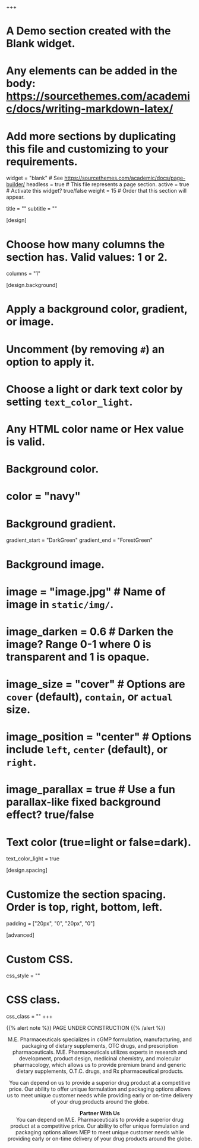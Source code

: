 +++
# A Demo section created with the Blank widget.
# Any elements can be added in the body: https://sourcethemes.com/academic/docs/writing-markdown-latex/
# Add more sections by duplicating this file and customizing to your requirements.

widget = "blank"  # See https://sourcethemes.com/academic/docs/page-builder/
headless = true  # This file represents a page section.
active = true  # Activate this widget? true/false
weight = 15  # Order that this section will appear.

title = ""
subtitle = ""

[design]
  # Choose how many columns the section has. Valid values: 1 or 2.
  columns = "1"

[design.background]
  # Apply a background color, gradient, or image.
  #   Uncomment (by removing `#`) an option to apply it.
  #   Choose a light or dark text color by setting `text_color_light`.
  #   Any HTML color name or Hex value is valid.

  # Background color.
  # color = "navy"
  
  # Background gradient.
  gradient_start = "DarkGreen"
  gradient_end = "ForestGreen"
  
  # Background image.
  # image = "image.jpg"  # Name of image in `static/img/`.
  # image_darken = 0.6  # Darken the image? Range 0-1 where 0 is transparent and 1 is opaque.
  # image_size = "cover"  #  Options are `cover` (default), `contain`, or `actual` size.
  # image_position = "center"  # Options include `left`, `center` (default), or `right`.
  # image_parallax = true  # Use a fun parallax-like fixed background effect? true/false
  
  # Text color (true=light or false=dark).
  text_color_light = true

[design.spacing]
  # Customize the section spacing. Order is top, right, bottom, left.
  padding = ["20px", "0", "20px", "0"]

[advanced]
 # Custom CSS. 
 css_style = ""
 
 # CSS class.
 css_class = ""
+++

{{% alert note %}}
PAGE UNDER CONSTRUCTION
{{% /alert %}}


<p style="text-align:center;">M.E. Pharmaceuticals specializes in cGMP formulation, manufacturing, and packaging of dietary supplements, OTC drugs, and prescription pharmaceuticals. M.E. Pharmaceuticals utilizes experts in research and development, product design, medicinal chemistry, and molecular pharmacology, which allows us to provide premium brand and generic dietary supplements, O.T.C. drugs, and Rx pharmaceutical products.</p>
  
<p style="text-align:center;">You can depend on us to provide a superior drug product at a competitive price. Our ability to offer unique formulation and packaging options allows us to meet unique customer needs while providing early or on-time delivery of your drug products around the globe.</p>

<p style="text-align:center;"><b>Partner With Us </b><br>
You can depend on M.E. Pharmaceuticals to provide a superior drug product at a competitive price. Our ability to offer unique formulation and packaging options allows MEP to meet unique customer needs while providing early or on-time delivery of your drug products around the globe.</p>
